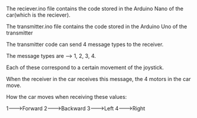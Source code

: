 The reciever.ino file contains the code stored in the Arduino Nano of the car(which is the reciever). 
 
The transmitter.ino file contains the code stored in the Arduino Uno of the transmitter

The transmitter code can send 4 message types to the receiver. 

The message types are --> 1, 2, 3, 4. 

Each of these correspond to a certain movement of the joystick. 

When the receiver in the car receives this message, the 4 motors in the car move. 

How the car moves when receiving these values: 

1--->Forward
2--->Backward
3--->Left 
4--->Right
